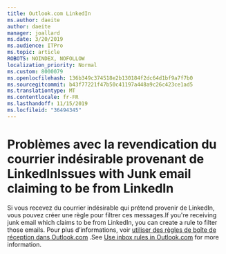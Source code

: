 ```yaml
---
title: Outlook.com LinkedIn
ms.author: daeite
author: daeite
manager: joallard
ms.date: 3/20/2019
ms.audience: ITPro
ms.topic: article
ROBOTS: NOINDEX, NOFOLLOW
localization_priority: Normal
ms.custom: 8000079
ms.openlocfilehash: 136b349c374518e2b130184f2dc64d1bf9a7f7b0
ms.sourcegitcommit: b43f77221f47b50c41197a448a9c26c423ce1ad5
ms.translationtype: MT
ms.contentlocale: fr-FR
ms.lasthandoff: 11/15/2019
ms.locfileid: "36494345"
---
```

# <a name="issues-with-junk-email-claiming-to-be-from-linkedin"></a><span data-ttu-id="4f02e-102">Problèmes avec la revendication du courrier indésirable provenant de LinkedIn</span><span class="sxs-lookup"><span data-stu-id="4f02e-102">Issues with Junk email claiming to be from LinkedIn</span></span>

<span data-ttu-id="4f02e-103">Si vous recevez du courrier indésirable qui prétend provenir de LinkedIn, vous pouvez créer une règle pour filtrer ces messages.</span><span class="sxs-lookup"><span data-stu-id="4f02e-103">If you're receiving junk email which claims to be from LinkedIn, you can create a rule to filter those emails.</span></span>
<span data-ttu-id="4f02e-104">Pour plus d’informations, voir [utiliser des règles de boîte de réception dans Outlook.com](https://aka.ms/OutlookComInboxRules) .</span><span class="sxs-lookup"><span data-stu-id="4f02e-104">See [Use inbox rules in Outlook.com](https://aka.ms/OutlookComInboxRules) for more information.</span></span>


